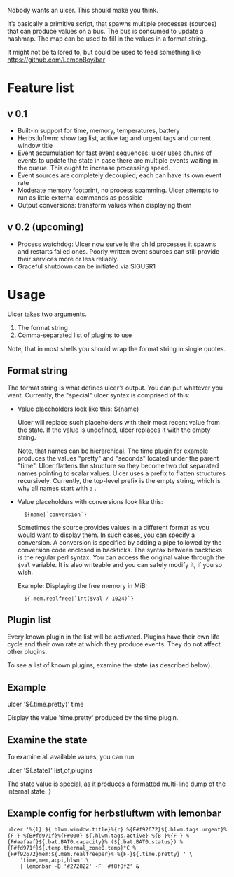 Nobody wants an ulcer. This should make you think.

It’s basically a primitive script, that spawns multiple processes (sources)
that can produce values on a bus. The bus is consumed to update a hashmap. The
map can be used to fill in the values in a format string.

It might not be tailored to, but could be used to feed something like
https://github.com/LemonBoy/bar

Feature list
============

v 0.1
-----
* Built-in support for time, memory, temperatures, battery
* Herbstluftwm: show tag list, active tag and urgent tags and current window
  title
* Event accumulation for fast event sequences: ulcer uses chunks of events to
  update the state in case there are multiple events waiting in the queue. This
  ought to increase processing speed.
* Event sources are completely decoupled; each can have its own event rate
* Moderate memory footprint, no process spamming. Ulcer attempts to run as
  little external commands as possible
* Output conversions: transform values when displaying them

v 0.2 (upcoming)
----------------
* Process watchdog: Ulcer now surveils the child processes it spawns and
  restarts failed ones. Poorly written event sources can still provide their
  services more or less reliably.
* Graceful shutdown can be initiated via SIGUSR1

Usage
=====

Ulcer takes two arguments.

1. The format string
2. Comma-separated list of plugins to use

Note, that in most shells you should wrap the format string in single quotes.

Format string
-------------
The format string is what defines ulcer’s output. You can put whatever you want.
Currently, the "special" ulcer syntax is comprised of this:

* Value placeholders look like this: ${name}

  Ulcer will replace such placeholders with their most recent value from the
  state. If the value is undefined, ulcer replaces it with the empty string.

  Note, that names can be hierarchical. The time plugin for example produces the
  values "pretty" and "seconds" located under the parent "time". Ulcer flattens
  the structure so they become two dot separated names pointing to scalar
  values. Ulcer uses a prefix to flatten structures recursively. Currently, the
  top-level prefix is the empty string, which is why all names start with a .

* Value placeholders with conversions look like this:
  ```
    ${name|`conversion`}
  ```

  Sometimes the source provides values in a different format as you would want
  to display them. In such cases, you can specify a conversion. A conversion is
  specified by adding a pipe followed by the conversion code enclosed in
  backticks. The syntax between backticks is the regular perl syntax. You can
  access the original value through the `$val` variable. It is also writeable
  and you can safely modify it, if you so wish.

  Example: Displaying the free memory in MiB:

  ```
    ${.mem.realfree|`int($val / 1024)`}
  ```

Plugin list
-----------
Every known plugin in the list will be activated. Plugins have their own life
cycle and their own rate at which they produce events. They do not affect other
plugins.

To see a list of known plugins, examine the state (as described below).

Example
-------

ulcer '${.time.pretty}' time

Display the value 'time.pretty' produced by the time plugin.

Examine the state
-----------------
To examine all available values, you can run

ulcer '${.state}' list,of,plugins

The state value is special, as it produces a formatted multi-line dump of the
internal state.
}

Example config for herbstluftwm with lemonbar
---------------------------------------------

```
ulcer '%{l} ${.hlwm.window.title}%{r} %{F#f92672}${.hlwm.tags.urgent}%{F-} %{B#fd971f}%{F#000} ${.hlwm.tags.active} %{B-}%{F-} %{F#aafaaf}${.bat.BAT0.capacity}% (${.bat.BAT0.status}) %{F#fd971f}${.temp.thermal_zone0.temp}°C %{F#f92672}mem:${.mem.realfreeper}% %{F-}${.time.pretty} ' \
    'time,mem,acpi,hlwm' \
    | lemonbar -B '#272822' -F '#f8f8f2' &
```
